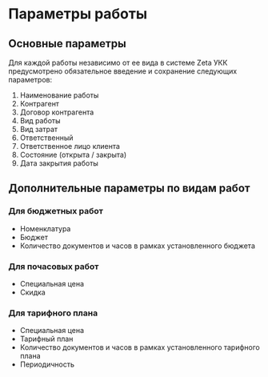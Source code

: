 # Параметры работы

## Основные параметры

Для каждой работы независимо от ее вида в системе Zeta УКК предусмотрено обязательное введение и сохранение следующих параметров:

1. Наименование работы
2. Контрагент
3. Договор контрагента
4. Вид работы
5. Вид затрат
6. Ответственный
7. Ответственное лицо клиента
8. Состояние \(открыта / закрыта\)
9. Дата закрытия работы

## Дополнительные параметры по видам работ

### Для бюджетных работ

* Номенклатура
* Бюджет
* Количество документов и часов в рамках установленного бюджета

### Для почасовых работ

* Специальная цена
* Скидка

### Для тарифного плана

* Специальная цена
* Тарифный план
* Количество документов и часов в рамках установленного тарифного плана
* Периодичность



